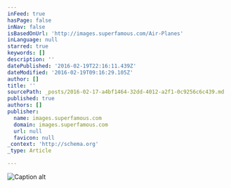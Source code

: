 ```yaml
---
inFeed: true
hasPage: false
inNav: false
isBasedOnUrl: 'http://images.superfamous.com/Air-Planes'
inLanguage: null
starred: true
keywords: []
description: ''
datePublished: '2016-02-19T22:16:11.439Z'
dateModified: '2016-02-19T09:16:29.105Z'
author: []
title: ''
sourcePath: _posts/2016-02-17-a4bf1464-32dd-4012-a2f1-0c9256c6c439.md
published: true
authors: []
publisher:
  name: images.superfamous.com
  domain: images.superfamous.com
  url: null
  favicon: null
_context: 'http://schema.org'
_type: Article

---
```

![Caption alt](https://s3-us-west-2.amazonaws.com/the-grid-img/p/7651d582fd0b8784e51eb867c6cd6156e61cfad2.jpg)